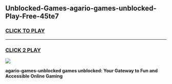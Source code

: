 
## Unblocked-Games-agario-games-unblocked-Play-Free-45te7
<h3>
<a href="https://premium76.site?title=agario-games-unblocked&ref=10A">CLICK TO PLAY</a></h3>
<hr>

<h3>
<a href="https://premium76.site?title=agario-games-unblocked&ref=10A">CLICK 2 PLAY</a>
  
</h3>

<a href="https://premium76.site?title=agario-games-unblocked&ref=10A"><img src="https://clearcache.store/games.png"></a>


**agario-games-unblocked games unblocked: Your Gateway to Fun and Accessible Online Gaming**
